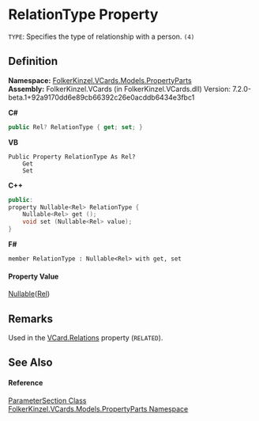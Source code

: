 # RelationType Property


`TYPE`: Specifies the type of relationship with a person. `(4)`



## Definition
**Namespace:** <a href="dbd283d2-4531-056c-7d94-281acad42316.md">FolkerKinzel.VCards.Models.PropertyParts</a>  
**Assembly:** FolkerKinzel.VCards (in FolkerKinzel.VCards.dll) Version: 7.2.0-beta.1+92a9170dd6e89cb66392c26e0acddb6434e3fbc1

**C#**
``` C#
public Rel? RelationType { get; set; }
```
**VB**
``` VB
Public Property RelationType As Rel?
	Get
	Set
```
**C++**
``` C++
public:
property Nullable<Rel> RelationType {
	Nullable<Rel> get ();
	void set (Nullable<Rel> value);
}
```
**F#**
``` F#
member RelationType : Nullable<Rel> with get, set
```



#### Property Value
<a href="https://learn.microsoft.com/dotnet/api/system.nullable-1" target="_blank" rel="noopener noreferrer">Nullable</a>(<a href="24962d56-7682-a911-fce4-83f1295edc39.md">Rel</a>)

## Remarks
Used in the <a href="dd88778d-2741-7f5e-33a2-1ce764d4da37.md">VCard.Relations</a> property (`RELATED`).

## See Also


#### Reference
<a href="9ce61c6e-887e-11ed-315e-910e380fb81e.md">ParameterSection Class</a>  
<a href="dbd283d2-4531-056c-7d94-281acad42316.md">FolkerKinzel.VCards.Models.PropertyParts Namespace</a>  
